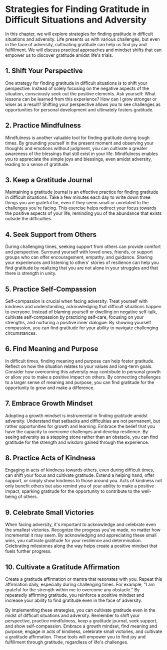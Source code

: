 Strategies for Finding Gratitude in Difficult Situations and Adversity
===============================================================================

In this chapter, we will explore strategies for finding gratitude in difficult situations and adversity. Life presents us with various challenges, but even in the face of adversity, cultivating gratitude can help us find joy and fulfillment. We will discuss practical approaches and mindset shifts that can empower us to discover gratitude amidst life's trials.

**1. Shift Your Perspective**
-----------------------------

One strategy for finding gratitude in difficult situations is to shift your perspective. Instead of solely focusing on the negative aspects of the situation, consciously seek out the positive elements. Ask yourself: What lessons can be learned from this experience? How can I grow stronger or wiser as a result? Shifting your perspective allows you to see challenges as opportunities for personal development and ultimately fosters gratitude.

**2. Practice Mindfulness**
---------------------------

Mindfulness is another valuable tool for finding gratitude during tough times. By grounding yourself in the present moment and observing your thoughts and emotions without judgment, you can cultivate a greater awareness of the blessings that still exist in your life. Mindfulness enables you to appreciate the simple joys and blessings, even amidst adversity, leading to a sense of gratitude.

**3. Keep a Gratitude Journal**
-------------------------------

Maintaining a gratitude journal is an effective practice for finding gratitude in difficult situations. Take a few minutes each day to write down three things you are grateful for, even if they seem small or unrelated to the challenges you're facing. This exercise helps redirect your focus towards the positive aspects of your life, reminding you of the abundance that exists outside the difficulties.

**4. Seek Support from Others**
-------------------------------

During challenging times, seeking support from others can provide comfort and perspective. Surround yourself with loved ones, friends, or support groups who can offer encouragement, empathy, and guidance. Sharing your experiences and listening to others' stories of resilience can help you find gratitude by realizing that you are not alone in your struggles and that there is strength in unity.

**5. Practice Self-Compassion**
-------------------------------

Self-compassion is crucial when facing adversity. Treat yourself with kindness and understanding, acknowledging that difficult situations happen to everyone. Instead of blaming yourself or dwelling on negative self-talk, cultivate self-compassion by practicing self-care, focusing on your strengths, and nurturing a positive inner dialogue. By showing yourself compassion, you can find gratitude for your ability to navigate challenging circumstances.

**6. Find Meaning and Purpose**
-------------------------------

In difficult times, finding meaning and purpose can help foster gratitude. Reflect on how the situation relates to your values and long-term goals. Consider how overcoming this adversity may contribute to personal growth or allow you to make a positive impact on others. By connecting challenges to a larger sense of meaning and purpose, you can find gratitude for the opportunity to grow and make a difference.

**7. Embrace Growth Mindset**
-----------------------------

Adopting a growth mindset is instrumental in finding gratitude amidst adversity. Understand that setbacks and difficulties are not permanent, but rather opportunities for growth and learning. Embrace the belief that you have the capacity to overcome challenges and develop resilience. By seeing adversity as a stepping stone rather than an obstacle, you can find gratitude for the strength and wisdom gained through the experience.

**8. Practice Acts of Kindness**
--------------------------------

Engaging in acts of kindness towards others, even during difficult times, can shift your focus and cultivate gratitude. Extend a helping hand, offer support, or simply show kindness to those around you. Acts of kindness not only benefit others but also remind you of your ability to make a positive impact, sparking gratitude for the opportunity to contribute to the well-being of others.

**9. Celebrate Small Victories**
--------------------------------

When facing adversity, it's important to acknowledge and celebrate even the smallest victories. Recognize the progress you've made, no matter how incremental it may seem. By acknowledging and appreciating these small wins, you cultivate gratitude for your resilience and determination. Celebrating milestones along the way helps create a positive mindset that fuels further progress.

**10. Cultivate a Gratitude Affirmation**
-----------------------------------------

Create a gratitude affirmation or mantra that resonates with you. Repeat this affirmation daily, especially during challenging times. For example, "I am grateful for the strength within me to overcome any obstacle." By repeatedly affirming gratitude, you reinforce a positive mindset and increase your ability to find gratitude even in the face of adversity.

By implementing these strategies, you can cultivate gratitude even in the midst of difficult situations and adversity. Remember to shift your perspective, practice mindfulness, keep a gratitude journal, seek support, and show self-compassion. Embrace a growth mindset, find meaning and purpose, engage in acts of kindness, celebrate small victories, and cultivate a gratitude affirmation. These tools will empower you to find joy and fulfillment through gratitude, regardless of life's challenges.
